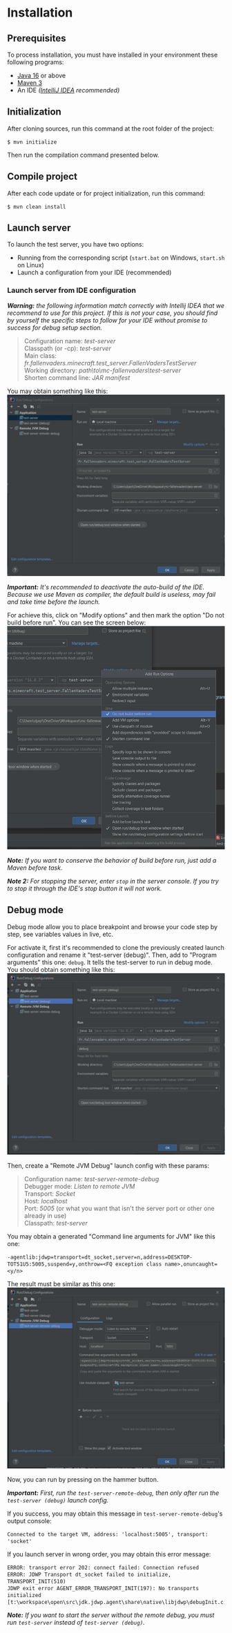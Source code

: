 # Installation

## Prerequisites

To process installation, you must have installed in your environment these
following programs:
* [Java 16](https://www.oracle.com/java/technologies/javase-jdk16-downloads.html) or above
* [Maven 3](https://maven.apache.org/download.cgi#)
* An IDE *([IntelliJ IDEA](https://www.jetbrains.com/fr-fr/idea/) recommended)*

## Initialization

After cloning sources, run this command at the root folder of the project:
```shell
$ mvn initialize
```
Then run the compilation command presented below.

## Compile project

After each code update or for project initialization, run this command:
```shell
$ mvn clean install
```

## Launch server

To launch the test server, you have two options:
* Running from the corresponding script (`start.bat` on Windows, `start.sh` on Linux)
* Launch a configuration from your IDE (recommended)

### Launch server from IDE configuration

***Warning:** the following information match correctly with Intellij IDEA that
we recommend to use for this project. If this is not your case, you should find
by yourself the specific steps to follow for your IDE without promise to success
for debug setup section.*

> Configuration name: *test-server*  
> Classpath (or -cp): *test-server*  
> Main class: *fr.fallenvaders.minecraft.test_server.FallenVadersTestServer*  
> Working directory: *path\to\mc-fallenvaders\test-server*  
> Shorten command line: *JAR manifest*

You may obtain something like this:  
![Launch config](img/install_launch_config.jpg)

***Important:** It's recommended to deactivate the auto-build of the IDE. Because we
use Maven as compiler, the default build is useless, may fail and take time before
the launch.*

For achieve this, click on "Modify options" and then mark the option "Do not build before run".
You can see the screen below:  
![Do not build before launch](img/install_deactive_build_at_launch.jpg)

***Note:** If you want to conserve the behavior of build before run, just add a Maven
before task.*

***Note 2:** For stopping the server, enter `stop` in the server console. If you try to
stop it through the IDE's stop button it will not work.*

## Debug mode

Debug mode allow you to place breakpoint and browse your code step by step, see variables values in live, etc.

For activate it, first it's recommended to clone the previously created launch configuration
and rename it "test-server (debug)".
Then, add to "Program arguments" this one: `debug`. It tells the test-server
to run in debug mode.
You should obtain something like this:  
![Launch config in debug mode](img/install_launch_config_debug_mode.jpg)

Then, create a "Remote JVM Debug" launch config with these params:

> Configuration name: *test-server-remote-debug*  
> Debugger mode: *Listen to remote JVM*  
> Transport: *Socket*  
> Host: *localhost*  
> Port: *5005* (or what you want that isn't the server port or other
    one already in use)  
> Classpath: *test-server*

You may obtain a generated "Command line arguments for JVM" like this one:
```
-agentlib:jdwp=transport=dt_socket,server=n,address=DESKTOP-TOT51U5:5005,suspend=y,onthrow=<FQ exception class name>,onuncaught=<y/n>
```

The result must be similar as this one:  
![Remote launch config](img/install_remote_debug_launch_config.jpg)

Now, you can run by pressing on the hammer button.

***Important:** First, run the `test-server-remote-debug`, then only after run
the `test-server (debug)` launch config.*

If you success, you may obtain this message in `test-server-remote-debug`'s output console:
```
Connected to the target VM, address: 'localhost:5005', transport: 'socket'
```

If you launch server in wrong order, you may obtain this error message:
```
ERROR: transport error 202: connect failed: Connection refused
ERROR: JDWP Transport dt_socket failed to initialize, TRANSPORT_INIT(510)
JDWP exit error AGENT_ERROR_TRANSPORT_INIT(197): No transports initialized [t:\workspace\open\src\jdk.jdwp.agent\share\native\libjdwp\debugInit.c:734]
```

***Note:** If you want to start the server without the remote debug, you
must run `test-server` instead of `test-server (debug)`.*

